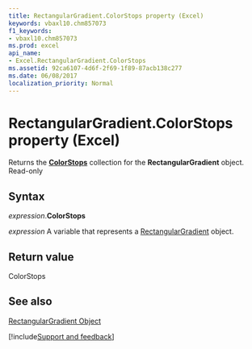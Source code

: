 ```yaml
---
title: RectangularGradient.ColorStops property (Excel)
keywords: vbaxl10.chm857073
f1_keywords:
- vbaxl10.chm857073
ms.prod: excel
api_name:
- Excel.RectangularGradient.ColorStops
ms.assetid: 92ca6107-4d6f-2f69-1f89-87acb138c277
ms.date: 06/08/2017
localization_priority: Normal
---
```



# RectangularGradient.ColorStops property (Excel)

Returns the **[ColorStops](Excel.ColorStops.md)** collection for the **RectangularGradient** object. Read-only


## Syntax

_expression_.**ColorStops**

_expression_ A variable that represents a [RectangularGradient](Excel.RectangularGradient.md) object.


## Return value

ColorStops


## See also


[RectangularGradient Object](Excel.RectangularGradient.md)

[!include[Support and feedback](~/includes/feedback-boilerplate.md)]